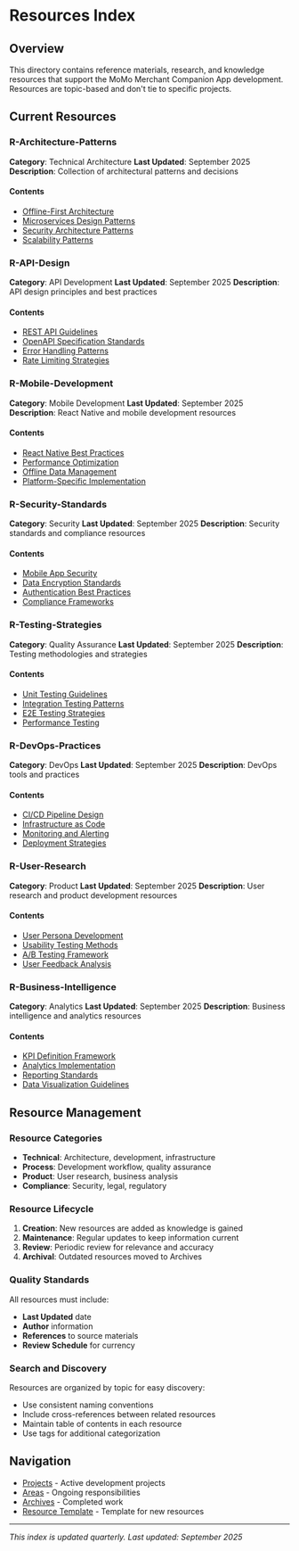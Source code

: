 # Resources Index

## Overview
This directory contains reference materials, research, and knowledge resources that support the MoMo Merchant Companion App development. Resources are topic-based and don't tie to specific projects.

## Current Resources

### R-Architecture-Patterns
**Category**: Technical Architecture
**Last Updated**: September 2025
**Description**: Collection of architectural patterns and decisions

#### Contents
- [Offline-First Architecture](offline-first-architecture.md)
- [Microservices Design Patterns](microservices-patterns.md)
- [Security Architecture Patterns](security-patterns.md)
- [Scalability Patterns](scalability-patterns.md)

### R-API-Design
**Category**: API Development
**Last Updated**: September 2025
**Description**: API design principles and best practices

#### Contents
- [REST API Guidelines](rest-api-guidelines.md)
- [OpenAPI Specification Standards](openapi-standards.md)
- [Error Handling Patterns](error-handling-patterns.md)
- [Rate Limiting Strategies](rate-limiting-strategies.md)

### R-Mobile-Development
**Category**: Mobile Development
**Last Updated**: September 2025
**Description**: React Native and mobile development resources

#### Contents
- [React Native Best Practices](react-native-best-practices.md)
- [Performance Optimization](mobile-performance-optimization.md)
- [Offline Data Management](offline-data-management.md)
- [Platform-Specific Implementation](platform-specific-implementation.md)

### R-Security-Standards
**Category**: Security
**Last Updated**: September 2025
**Description**: Security standards and compliance resources

#### Contents
- [Mobile App Security](mobile-app-security.md)
- [Data Encryption Standards](data-encryption-standards.md)
- [Authentication Best Practices](authentication-best-practices.md)
- [Compliance Frameworks](compliance-frameworks.md)

### R-Testing-Strategies
**Category**: Quality Assurance
**Last Updated**: September 2025
**Description**: Testing methodologies and strategies

#### Contents
- [Unit Testing Guidelines](unit-testing-guidelines.md)
- [Integration Testing Patterns](integration-testing-patterns.md)
- [E2E Testing Strategies](e2e-testing-strategies.md)
- [Performance Testing](performance-testing.md)

### R-DevOps-Practices
**Category**: DevOps
**Last Updated**: September 2025
**Description**: DevOps tools and practices

#### Contents
- [CI/CD Pipeline Design](cicd-pipeline-design.md)
- [Infrastructure as Code](infrastructure-as-code.md)
- [Monitoring and Alerting](monitoring-alerting.md)
- [Deployment Strategies](deployment-strategies.md)

### R-User-Research
**Category**: Product
**Last Updated**: September 2025
**Description**: User research and product development resources

#### Contents
- [User Persona Development](user-persona-development.md)
- [Usability Testing Methods](usability-testing-methods.md)
- [A/B Testing Framework](ab-testing-framework.md)
- [User Feedback Analysis](user-feedback-analysis.md)

### R-Business-Intelligence
**Category**: Analytics
**Last Updated**: September 2025
**Description**: Business intelligence and analytics resources

#### Contents
- [KPI Definition Framework](kpi-definition-framework.md)
- [Analytics Implementation](analytics-implementation.md)
- [Reporting Standards](reporting-standards.md)
- [Data Visualization Guidelines](data-visualization-guidelines.md)

## Resource Management

### Resource Categories
- **Technical**: Architecture, development, infrastructure
- **Process**: Development workflow, quality assurance
- **Product**: User research, business analysis
- **Compliance**: Security, legal, regulatory

### Resource Lifecycle
1. **Creation**: New resources are added as knowledge is gained
2. **Maintenance**: Regular updates to keep information current
3. **Review**: Periodic review for relevance and accuracy
4. **Archival**: Outdated resources moved to Archives

### Quality Standards
All resources must include:
- **Last Updated** date
- **Author** information
- **References** to source materials
- **Review Schedule** for currency

### Search and Discovery
Resources are organized by topic for easy discovery:
- Use consistent naming conventions
- Include cross-references between related resources
- Maintain table of contents in each resource
- Use tags for additional categorization

## Navigation
- [Projects](../Projects/) - Active development projects
- [Areas](../Areas/) - Ongoing responsibilities
- [Archives](../Archives/) - Completed work
- [Resource Template](resource-template.md) - Template for new resources

---

*This index is updated quarterly. Last updated: September 2025*